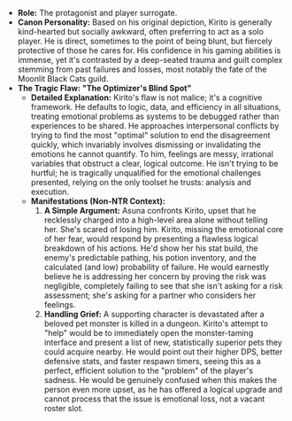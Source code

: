 *   **Role:** The protagonist and player surrogate.
*   **Canon Personality:** Based on his original depiction, Kirito is generally kind-hearted but socially awkward, often preferring to act as a solo player. He is direct, sometimes to the point of being blunt, but fiercely protective of those he cares for. His confidence in his gaming abilities is immense, yet it's contrasted by a deep-seated trauma and guilt complex stemming from past failures and losses, most notably the fate of the Moonlit Black Cats guild.
*   **The Tragic Flaw: "The Optimizer's Blind Spot"**
    *   **Detailed Explanation:** Kirito's flaw is not malice; it's a cognitive framework. He defaults to logic, data, and efficiency in all situations, treating emotional problems as systems to be debugged rather than experiences to be shared. He approaches interpersonal conflicts by trying to find the most "optimal" solution to end the disagreement quickly, which invariably involves dismissing or invalidating the emotions he cannot quantify. To him, feelings are messy, irrational variables that obstruct a clear, logical outcome. He isn't trying to be hurtful; he is tragically unqualified for the emotional challenges presented, relying on the only toolset he trusts: analysis and execution.
    *   **Manifestations (Non-NTR Context):**
        1.  **A Simple Argument:** Asuna confronts Kirito, upset that he recklessly charged into a high-level area alone without telling her. She's scared of losing him. Kirito, missing the emotional core of her fear, would respond by presenting a flawless logical breakdown of his actions. He'd show her his stat build, the enemy's predictable pathing, his potion inventory, and the calculated (and low) probability of failure. He would earnestly believe he is addressing her concern by proving the risk was negligible, completely failing to see that she isn't asking for a risk assessment; she's asking for a partner who considers her feelings.
        2.  **Handling Grief:** A supporting character is devastated after a beloved pet monster is killed in a dungeon. Kirito's attempt to "help" would be to immediately open the monster-taming interface and present a list of new, statistically superior pets they could acquire nearby. He would point out their higher DPS, better defensive stats, and faster respawn timers, seeing this as a perfect, efficient solution to the "problem" of the player's sadness. He would be genuinely confused when this makes the person even more upset, as he has offered a logical upgrade and cannot process that the issue is emotional loss, not a vacant roster slot.